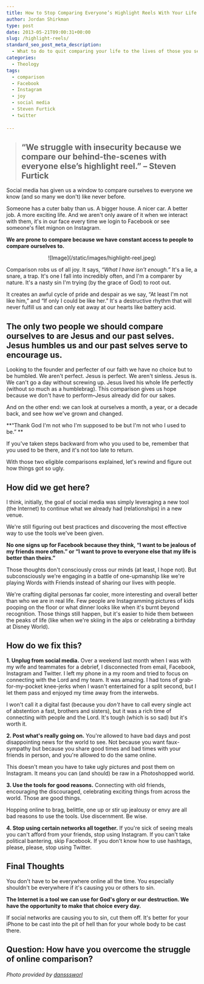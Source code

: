 ```yaml
---
title: How to Stop Comparing Everyone’s Highlight Reels With Your Life
author: Jordan Shirkman
type: post
date: 2013-05-21T09:00:31+00:00
slug: /highlight-reels/
standard_seo_post_meta_description:
  - What to do to quit comparing your life to the lives of those you see on the internet.
categories:
  - Theology
tags:
  - comparison
  - Facebook
  - Instagram
  - joy
  - social media
  - Steven Furtick
  - twitter

---
```

> ## &#8220;We struggle with insecurity because we compare our behind-the-scenes with everyone else’s highlight reel.” &#8211; Steven Furtick

Social media has given us a window to compare ourselves to everyone we know (and so many we don't) like never before.

Someone has a cuter baby than us. A bigger house. A nicer car. A better job. A more exciting life. And we aren't only aware of it when we interact with them, it's in our face every time we login to Facebook or see someone's filet mignon on Instagram.

**We are prone to compare because we have constant access to people to compare ourselves to.**

<p style="text-align: center;">
  ![Image](/static/images/highlight-reel.jpeg)
</p>

Comparison robs us of all joy. It says, _&#8220;What I have isn't enough.&#8221;_ It's a lie, a snare, a trap. It's one I fall into incredibly often, and I'm a comparer by nature. It's a nasty sin I'm trying (by the grace of God) to root out.

It creates an awful cycle of pride and despair as we say, &#8220;At least I'm not like him,&#8221; and &#8220;If only I could be like her.&#8221; It's a destructive rhythm that will never fulfill us and can only eat away at our hearts like battery acid.

## The only two people we should compare ourselves to are Jesus and our past selves. Jesus humbles us and our past selves serve to encourage us.<!--more-->

Looking to the founder and perfecter of our faith we have no choice but to be humbled. We aren't perfect. Jesus is perfect. We aren't sinless. Jesus is. We can't go a day without screwing up. Jesus lived his whole life perfectly (without so much as a humblebrag). This comparison gives us hope because we don't have to perform&#8211;Jesus already did for our sakes.

And on the other end: we can look at ourselves a month, a year, or a decade back, and see how we've grown and changed.

**&#8220;Thank God I'm not who I'm supposed to be but I'm not who I used to be.&#8221; **

If you've taken steps backward from who you used to be, remember that you used to be there, and it's not too late to return.

With those two eligible comparisons explained, let's rewind and figure out how things got so ugly.

## How did we get here?

I think, initially, the goal of social media was simply leveraging a new tool (the Internet) to continue what we already had (relationships) in a new venue.

We're still figuring out best practices and discovering the most effective way to use the tools we've been given.

**No one signs up for Facebook because they think, &#8220;I want to be jealous of my friends more often.&#8221; or &#8220;I want to prove to everyone else that my life is better than theirs.&#8221;**

Those thoughts don't consciously cross our minds (at least, I hope not). But subconsciously we're engaging in a battle of one-upmanship like we're playing Words with Friends instead of sharing our lives with people.

We're crafting digital personas far cooler, more interesting and overall better than who we are in real life. Few people are Instagramming pictures of kids pooping on the floor or what dinner looks like when it's burnt beyond recognition. Those things still happen, but it's easier to hide them between the peaks of life (like when we're skiing in the alps or celebrating a birthday at Disney World).

## How do we fix this?

**1. Unplug from social media.** Over a weekend last month when I was with my wife and teammates for a debrief, I disconnected from email, Facebook, Instagram and Twitter. I left my phone in a my room and tried to focus on connecting with the Lord and my team. It was amazing. I had tons of grab-for-my-pocket knee-jerks when I wasn't entertained for a split second, but I let them pass and enjoyed my time away from the interwebs.

I won't call it a digital fast (because you _don't_ have to call every single act of abstention a fast, brothers and sisters), but it was a rich time of connecting with people and the Lord. It's tough (which is so sad) but it's worth it.

**2. Post what's really going on.** You're allowed to have bad days and post disappointing news for the world to see. Not because you want faux-sympathy but because you share good times and bad times with your friends in person, and you're allowed to do the same online.

This doesn't mean you have to take ugly pictures and post them on Instagram. It means you can (and should) be raw in a Photoshopped world.

**3. Use the tools for good reasons.** Connecting with old friends, encouraging the discouraged, celebrating exciting things from across the world. Those are good things.

Hopping online to brag, belittle, one up or stir up jealousy or envy are all bad reasons to use the tools. Use discernment. Be wise.

**4. Stop using certain networks all together.** If you're sick of seeing meals you can't afford from your friends, stop using Instagram. If you can't take political bantering, skip Facebook. If you don't know how to use hashtags, please, please, stop using Twitter.

## Final Thoughts

You don't have to be everywhere online all the time. You especially shouldn't be everywhere if it's causing you or others to sin.

**The Internet is a tool we can use for God's glory or our destruction. We have the opportunity to make that choice every day.**

If social networks are causing you to sin, cut them off. It's better for your iPhone to be cast into the pit of hell than for your whole body to be cast there.

## Question: How have you overcome the struggle of online comparison?

###### Photo provided by [dansssworl](http://www.sxc.hu/profile/dansssworl)
